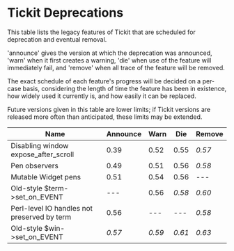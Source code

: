 # Tickit Deprecations

This table lists the legacy features of Tickit that are scheduled for deprecation and eventual removal.

'announce' gives the version at which the deprecation was announced, 'warn' when it first creates a warning, 'die' when use of the feature will immediately fail, and 'remove' when all trace of the feature will be removed.

The exact schedule of each feature's progress will be decided on a per-case basis, considering the length of time the feature has been in existence, how widely used it currently is, and how easily it can be replaced.

Future versions given in this table are lower limits; if Tickit versions are released more often than anticipated, these limits may be extended.

| Name                                        | Announce | Warn   | Die    | Remove |
|---------------------------------------------|----------|--------|--------|--------|
| Disabling window expose_after_scroll        | 0.39     |  0.52  |  0.55  | *0.57* |
| Pen observers                               | 0.49     |  0.51  |  0.56  | *0.58* |
| Mutable Widget pens                         | 0.51     |  0.54  |  0.56  |  ---   |
| Old-style $term->set_on_EVENT               | ---      |  0.56  | *0.58* | *0.60* |
| Perl-level IO handles not preserved by term | 0.56     |  ---   |  ---   | *0.58* |
| Old-style $win->set_on_EVENT                | *0.57*   | *0.59* | *0.61* | *0.63* |
